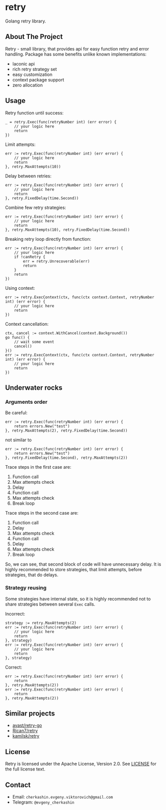 # retry

Golang retry library.

## About The Project

Retry - small library, that provides api for easy function retry and error handling.
Package has some benefits unlike known implementations:

- laconic api
- rich retry strategy set
- easy customization
- context package support
- zero allocation

## Usage

Retry function until success:

```
_ = retry.Exec(func(retryNumber int) (err error) {
    // your logic here
    return
})
```

Limit attempts:

```
err := retry.Exec(func(retryNumber int) (err error) {
    // your logic here
    return
}, retry.MaxAttempts(10))
```

Delay between retries:

```
err := retry.Exec(func(retryNumber int) (err error) {
    // your logic here
    return
}, retry.FixedDelay(time.Second))
```

Combine few retry strategies:

```
err := retry.Exec(func(retryNumber int) (err error) {
    // your logic here
    return
}, retry.MaxAttempts(10), retry.FixedDelay(time.Second))
```

Breaking retry loop directly from function:

```
err := retry.Exec(func(retryNumber int) (err error) {
    // your logic here
    if !canRetry {
        err = retry.Unrecoverable(err)
        return
    }
    return
})
```

Using context:

```
err := retry.ExecContext(ctx, func(ctx context.Context, retryNumber int) (err error) {
    // your logic here
    return
})
```

Context cancellation:

```
ctx, cancel := context.WithCancel(context.Background())
go func() {
    // wait some event
    cancel()
}()
err := retry.ExecContext(ctx, func(ctx context.Context, retryNumber int) (err error) {
    // your logic here
    return
})
```

## Underwater rocks

### Arguments order

Be careful:

```
err := retry.Exec(func(retryNumber int) (err error) {
    return errors.New("test")
}, retry.MaxAttempts(2), retry.FixedDelay(time.Second))
```

not similar to

```
err := retry.Exec(func(retryNumber int) (err error) {
    return errors.New("test")
}, retry.FixedDelay(time.Second), retry.MaxAttempts(2))
```

Trace steps in the first case are:

1. Function call
2. Max attempts check
3. Delay
4. Function call
5. Max attempts check
6. Break loop

Trace steps in the second case are:

1. Function call
2. Delay
3. Max attempts check
4. Function call
5. Delay
6. Max attempts check
7. Break loop

So, we can see, that second block of code will have unnecessary delay.
It is highly recommended to store strategies, that limit attempts, before strategies, that do delays.

### Strategy reusing

Some strategies have internal state, so it is highly recommended not to share strategies between several `Exec` calls.

Incorrect:

```
strategy := retry.MaxAttempts(2)
err := retry.Exec(func(retryNumber int) (err error) {
    // your logic here
    return
}, strategy)
err := retry.Exec(func(retryNumber int) (err error) {
    // your logic here
    return
}, strategy)
```

Correct:

```
err := retry.Exec(func(retryNumber int) (err error) {
    return
}, retry.MaxAttempts(2))
err := retry.Exec(func(retryNumber int) (err error) {
    return
}, retry.MaxAttempts(2))
```

## Similar projects

- [avast/retry-go](https://github.com/avast/retry-go)
- [Rican7/retry](https://github.com/Rican7/retry)
- [kamilsk/retry](https://github.com/kamilsk/retry)

## License

Retry is licensed under the Apache License, Version 2.0. See [LICENSE](./LICENCE.md)
for the full license text.

## Contact

- Email: `cherkashin.evgeny.viktorovich@gmail.com`
- Telegram: `@evgeny_cherkashin`